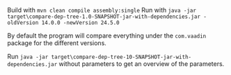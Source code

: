 Build with `mvn clean compile assembly:single`
Run with `java -jar target\compare-dep-tree-1.0-SNAPSHOT-jar-with-dependencies.jar -oldVersion 14.0.0 -newVersion 24.5.0`

By default the program will compare everything under the `com.vaadin` package for the different versions.

Run `java -jar target\compare-dep-tree-10-SNAPSHOT-jar-with-dependencies.jar` without parameters to get an overview of the parameters.